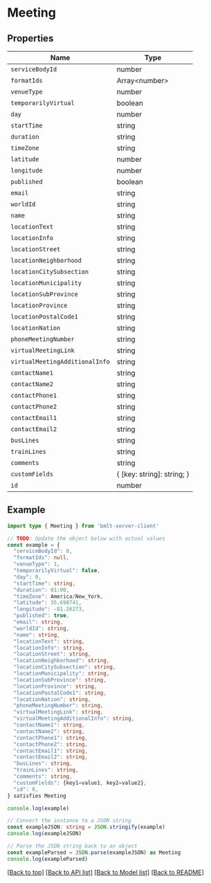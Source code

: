 
# Meeting


## Properties

Name | Type
------------ | -------------
`serviceBodyId` | number
`formatIds` | Array&lt;number&gt;
`venueType` | number
`temporarilyVirtual` | boolean
`day` | number
`startTime` | string
`duration` | string
`timeZone` | string
`latitude` | number
`longitude` | number
`published` | boolean
`email` | string
`worldId` | string
`name` | string
`locationText` | string
`locationInfo` | string
`locationStreet` | string
`locationNeighborhood` | string
`locationCitySubsection` | string
`locationMunicipality` | string
`locationSubProvince` | string
`locationProvince` | string
`locationPostalCode1` | string
`locationNation` | string
`phoneMeetingNumber` | string
`virtualMeetingLink` | string
`virtualMeetingAdditionalInfo` | string
`contactName1` | string
`contactName2` | string
`contactPhone1` | string
`contactPhone2` | string
`contactEmail1` | string
`contactEmail2` | string
`busLines` | string
`trainLines` | string
`comments` | string
`customFields` | { [key: string]: string; }
`id` | number

## Example

```typescript
import type { Meeting } from 'bmlt-server-client'

// TODO: Update the object below with actual values
const example = {
  "serviceBodyId": 0,
  "formatIds": null,
  "venueType": 1,
  "temporarilyVirtual": false,
  "day": 0,
  "startTime": string,
  "duration": 01:00,
  "timeZone": America/New_York,
  "latitude": 35.698741,
  "longitude": -81.26273,
  "published": true,
  "email": string,
  "worldId": string,
  "name": string,
  "locationText": string,
  "locationInfo": string,
  "locationStreet": string,
  "locationNeighborhood": string,
  "locationCitySubsection": string,
  "locationMunicipality": string,
  "locationSubProvince": string,
  "locationProvince": string,
  "locationPostalCode1": string,
  "locationNation": string,
  "phoneMeetingNumber": string,
  "virtualMeetingLink": string,
  "virtualMeetingAdditionalInfo": string,
  "contactName1": string,
  "contactName2": string,
  "contactPhone1": string,
  "contactPhone2": string,
  "contactEmail1": string,
  "contactEmail2": string,
  "busLines": string,
  "trainLines": string,
  "comments": string,
  "customFields": {key1=value1, key2=value2},
  "id": 0,
} satisfies Meeting

console.log(example)

// Convert the instance to a JSON string
const exampleJSON: string = JSON.stringify(example)
console.log(exampleJSON)

// Parse the JSON string back to an object
const exampleParsed = JSON.parse(exampleJSON) as Meeting
console.log(exampleParsed)
```

[[Back to top]](#) [[Back to API list]](../README.md#api-endpoints) [[Back to Model list]](../README.md#models) [[Back to README]](../README.md)


